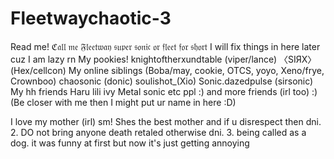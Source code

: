 # Fleetwaychaotic-3
Read me!
ℭ𝔞𝔩𝔩 𝔪𝔢 𝔉𝔩𝔢𝔢𝔱𝔴𝔞𝔶 𝔰𝔲𝔭𝔢𝔯 𝔰𝔬𝔫𝔦𝔠 𝔬𝔯 𝔣𝔩𝔢𝔢𝔱 𝔣𝔬𝔯 𝔰𝔥𝔬𝔯𝔱
 I will fix things in here later cuz I am lazy rn 
 My pookies!
  knightoftherxundtable (viper/lance)
  〈SIЯX〉(Hex/cellcon) 
  My online siblings (Boba/may, cookie, OTCS, yoyo, Xeno/frye, Crownboo)
  chaosonic (donic)
  soulishot_(Xio) 
  Sonic.dazedpulse (sirsonic)
  My hh friends
  Haru
  lili
  ivy
  Metal sonic
  etc ppl :)
  and more friends (irl too) :)
  (Be closer with me then I might put ur name in here :D) 

  I love my mother (irl) sm! Shes the best mother and if u disrespect then dni.
  2. DO not bring anyone death retaled otherwise dni.
  3. being called as a dog. it was funny at first but now it's just getting annoying
  
